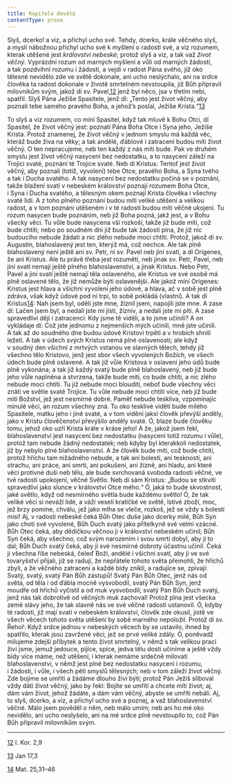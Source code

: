 ```yaml
---
title: Kapitola devátá
contentType: prose
---
```


Slyš, dcerko! a viz, a přichyl ucho své. Tehdy, dcerko, krále věčného slyš, a myslí nábožnou přichyl ucho své k myšlení o radosti své, a viz rozumem, kterak utěšené jest _království nebeské_; protož slyš a viz, a tak važ _život věčný_. Vyprázdni rozum od marných myšlení a vůli od marných žádostí, a tak pozdvihni rozumu i žádosti, a vejdi v radost Pána svého, již oko tělesné nevidělo zde ve světě dokonale, ani ucho neslýchalo, ani na srdce člověka ta radost dokonale v životě smrtelném nevstoupila, již Bůh připravil milovníkům svým, jakož dí sv. Pavel,[12](./resources/undefined) jenž byl něco, jsa v třetím nebi, spatřil. Slyš Pána Ježíše Spasitele, jenž dí: „Tento jest život věčný, aby poznali tebe samého pravého Boha, a jehož’s poslal, Ježíše Krista.“[13](./resources/undefined)

To slyš a viz rozumem, co míní Spasitel, když tak mluvě k Bohu Otci, dí Spasitel, že život věčný jest: poznati Pána Boha Otce i Syna jeho, Ježíše Krista. Protož znamenej, že život věčný v jednom smyslu má každá věc, kteráž bude živa na věky; a tak andělé, ďáblové i zatracení budou míti život věčný. O ten nepracujeme, neb ten každý z nás míti bude. Pak ve druhém smyslu jest život věčný nasycení bez nedostatku, a to nasycení záleží na Trojici svaté, poznání té Trojice svaté. Neb dí Kristus: Tentoť jest život věčný, aby poznali (totiž, vyvolení) tebe Otce, pravého Boha, a Syna tvého a tak i Ducha svatého. A tak nasycení bez nedostatku počíná se v poznání, takže blažení svatí v nebeském království poznají rozumem Boha Otce, i Syna i Ducha svatého, a tělesným okem poznají Krista člověka i všechny svaté lidi. A z toho plného poznání budou míti veliké utěšení a velikou radost, a v tom poznání utěšeném i v té radosti budou míti věčné ukojení. Tu rozum nasycen bude poznáním, neb již Boha pozná, jakž jest, a v Bohu všecky věci. Tu vůle bude nasycena vší rozkoší, takže již bude míti, což bude chtíti; nebo po soudném dni již bude tak žádosti plna, že již nic budoucího nebude žádati a nic zlého nebude moci chtíti. Protož, jakož dí sv. Augustin, blahoslavený jest ten, kterýž má, což nechce. Ale tak plně blahoslavený není ještě ani sv. Petr, ni sv. Pavel neb jiní svatí, a dí Origenes, že ani Kristus. Ale tu právě třeba jest rozuměti, neb jinak sv. Petr, Pavel, neb jiní svatí nemají ještě plného blahoslavenství, a jinak Kristus. Nebo Petr, Pavel a jiní svatí ještě nemají těla oslaveného, ale Kristus ve své osobě má plně oslavené tělo, že již nemůže býti oslavenější. Ale jakož míní Origenes: Kristus jest hlava a všichni vyvolení jeho údové, a hlava, ač v sobě jest plně zdráva, však když údové pod ní trpí, to sobě pokládá (vlastní). A tak dí Kristus[14](./resources/undefined): Nah jsem byl, oděli jste mne, žíznil jsem, napojili jste mne. A zase dí: Lačen jsem byl, a nedali jste mi jísti, žízniv, a nedali jste mi píti. A zase spravedliví dějí i zatracenci: Kdy jsme tě viděli, a to jsme učinili? A on vykládaje dí: Což jste jednomu z nejmenších mých učinili, mně jste učinili. A tak až do soudného dne budou údové Kristovi trpěti a v hrobích shnilí ležeti. A tak v údech svých Kristus nemá plné oslavenosti; ale když v soudný den všichni z mrtvých vstanou ve slavných tělech, tehdy již všechno tělo Kristovo, jenž jest sbor všech vyvolených Božích, ve všech údech bude plně oslavené. A tak již vůle Kristova v oslavení jeho údů bude plně vykonána; a tak již každý svatý bude plně blahoslavený, neb již bude jeho vůle naplněna a stvrzena, takže bude míti, co bude chtíti, a nic zlého nebude moci chtíti. Tu již nebude moci blouditi, neboť bude všechny věci znáti ve světle svaté Trojice. Tu vůle nebude moci chtíti více, neb již bude míti Božství, jež jest nesmírné dobré. Paměť nebude teskliva, vzpomínajíc minulé věci, an rozum všechny zná. Tu oko tesklivé viděti bude milého Spasitele, matku jeho i jiné svaté, a v tom vidění jaksi člověk převýší anděly, jako v Kristu člověčenství převýšilo anděly svaté. Ó, blaze bude člověku tomu, jehož oko uzří Krista krále v kráse jeho! A že, jakož jsem řekl, blahoslavenství jest nasycení bez nedostatku (nasycení totiž rozumu i vůle), protož tam nebude žádný nedostatek; neb kdyby byl kterakkoli nedostatek, již by nebylo plné blahoslavenství. A že člověk bude míti, což bude chtíti, protož hříchu tam nižádného nebude, a tak ani bolesti, ani tesknosti, ani strachu, ani práce, ani smrti, ani pokušení, ani žízně, ani hladu, ani které věci protivné duši neb tělu, ale bude svrchovaná svoboda radosti věčné, ve tvé radosti upokojení, věčné Světlo. Neb dí sám Kristus: „Budou se stkvíti spravedliví jako slunce v království Otce mého.“ Ó, jaká to bude skvostnost, jaké světlo, když od nesmírného světla bude každému světlo! Ó, že tak veliké věci si neváží lidé, a váží veselí kratičké ve světě, lstivé zboží, moc, jež brzy pomine, chválu, jež jako mlha se vleče, rozkoš, jež se vždy s bolestí mísí! Aj, v radosti nebeské čeká Bůh Otec duše jako dcerky milé, Bůh Syn jako choti své vyvolené, Bůh Duch svatý jako přítelkyně své velmi vzácné. Bůh Otec čeká, aby dědičkou věčnou ji v království nebeském učinil; Bůh Syn čeká, aby všechno, což svým narozením i svou smrtí dobyl, aby jí to dal; Bůh Duch svatý čeká, aby jí své nesmírné dobroty účastnu učinil. Čeká ji všechna říše nebeská, čeleď Boží, andělé i všichni svatí, aby ji ve své tovaryšství přijali, již se radují, že nepřátele tohoto světa přemohli, že hříchů zbyli, a že věčného zatracení a každé bídy znikli, a radujíce se, zpívají: Svatý, svatý, svatý Pán Bůh zástupů! Svatý Pán Bůh Otec, jenž nás od světa, od těla i od ďábla mocně vysvobodil, svatý Pán Bůh Syn, jenž moudře od hříchů vyčistil a od muk vysvobodil; svatý Pán Bůh Duch svatý, jenž nás tak dobrotivě od věčných muk zachoval! Protož plna jest všecka země slávy jeho, že tak slavně nás ve své věčné radosti ustanovil. Ó, kdyby té radosti, již mají svatí v nebeském království, člověk zde okusil, jistě ve všech věcech tohoto světa utěšení by sobě marného nepoložil. Protož dí sv. Řehoř: Když srdce jednou v nebeských věcech by se ustavilo, ihned by spatřilo, kterak jsou zavržené věci, jež se prvé veliké zdály. Ó, poněvadž milujeme zdejší příbytek a tento život smrtelný, v němž s tak velikou prací živi jsme, jemuž jedouce, pijíce, spíce, jedva tělu dosti učiníme a ještě vždy bídy více máme, než utěšení, i kterak nemáme srdečně milovati blahoslavenství, v němž jest plné bez nedostatku nasycení i rozumu, i žádosti, i vůle, i všech pěti smyslů tělesných; neb v tom záleží život věčný. Zde bojíme se umříti a žádáme dlouho živi býti; protož Pán Ježíš sliboval vždy dáti život věčný, jako by řekl: Bojíte se umříti a chcete míti život; aj, dám vám život, jehož žádáte, a dám vám věčný, abyste se umříti nebáli. Aj, to slyš, dcerko, a viz, a přichyl ucho své a poznej, a važ blahoslavenství věčné. Málo jsem pověděl o něm, neb málo umím; neb ani ho mé oko nevidělo, ani ucho neslyšelo, ani na mé srdce plně nevstoupilo to, což Pán Bůh připravil milovníkům svým.

* * *

[12](./resources/undefined) I. Kor. 2,9

[13](./resources/undefined) Jan 17,3

[14](./resources/undefined) Mat. 25,31–46
